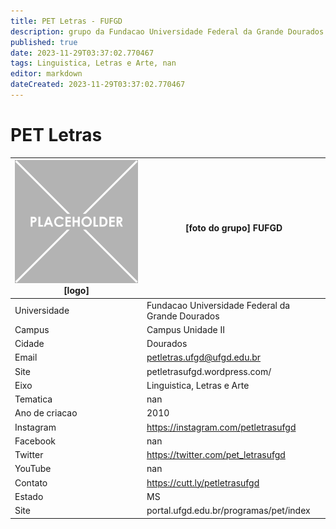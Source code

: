 ```yaml
---
title: PET Letras - FUFGD
description: grupo da Fundacao Universidade Federal da Grande Dourados
published: true
date: 2023-11-29T03:37:02.770467
tags: Linguistica, Letras e Arte, nan
editor: markdown
dateCreated: 2023-11-29T03:37:02.770467
---
```


# PET Letras


| ![placeholder.png](/placeholder.png) [logo] | [foto do grupo] FUFGD         |
| ------------------------------------------- | ------------------------------------------------- |
| Universidade                                | Fundacao Universidade Federal da Grande Dourados      |
| Campus                                      | Campus Unidade II            |
| Cidade                                      | Dourados             |
| Email                                       | petletras.ufgd@ufgd.edu.br             |
| Site                                        | petletrasufgd.wordpress.com/              |
| Eixo                                        | Linguistica, Letras e Arte              |
| Tematica                                    | nan          |
| Ano de criacao                              | 2010        |
| Instagram                                   | https://instagram.com/petletrasufgd         |
| Facebook                                    | nan          |
| Twitter                                     | https://twitter.com/pet_letrasufgd           |
| YouTube                                     | nan           |
| Contato                                     | https://cutt.ly/petletrasufgd         |
| Estado                                      |  MS            |
| Site                                        | portal.ufgd.edu.br/programas/pet/index |
